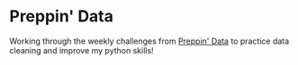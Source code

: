 # Preppin' Data

Working through the weekly challenges from [Preppin' Data](https://preppindata.blogspot.com/) to practice data cleaning and improve my python skills!
